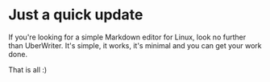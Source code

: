 # Just a quick update

If you're looking for a simple Markdown editor for Linux, look no further than UberWriter. It's simple, it works, it's minimal and you can get your work done.

That is all :)
